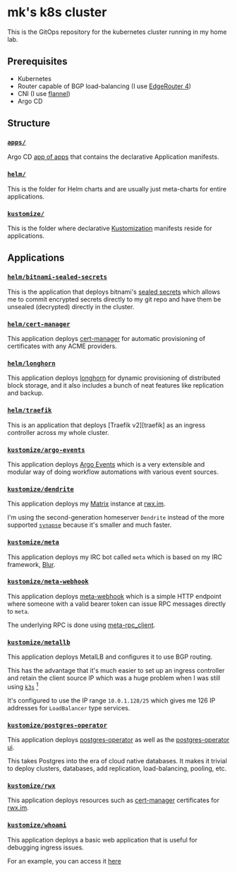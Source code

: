 # mk's k8s cluster

This is the GitOps repository for the kubernetes cluster running in my home lab.

## Prerequisites

* Kubernetes
* Router capable of BGP load-balancing (I use [EdgeRouter 4])
* CNI (I use [flannel])
* Argo CD

[edgerouter 4]: https://www.ui.com/edgemax/edgerouter-4/
[flannel]: https://github.com/flannel-io/flannel

## Structure

### [`apps/`](apps/)

Argo CD [app of apps][cluster-bootstrapping]
that contains the declarative Application manifests.

[cluster-bootstrapping]: https://argo-cd.readthedocs.io/en/stable/operator-manual/cluster-bootstrapping/

### [`helm/`](helm/)

This is the folder for Helm charts and are usually just meta-charts for entire
applications.

### [`kustomize/`](kustomize/)

This is the folder where declarative [Kustomization] manifests reside for
applications.

[kustomization]: https://kubernetes.io/docs/tasks/manage-kubernetes-objects/kustomization/

## Applications

### [`helm/bitnami-sealed-secrets`](helm/bitnami-sealed-secrets/)

This is the application that deploys bitnami's [sealed secrets] which allows me
to commit encrypted secrets directly to my git repo and have them be unsealed
(decrypted) directly in the cluster.

[sealed secrets]: https://github.com/bitnami-labs/sealed-secrets

### [`helm/cert-manager`](helm/cert-manager/)

This application deploys [cert-manager] for automatic provisioning of
certificates with any ACME providers.

[cert-manager]: https://cert-manager.io/docs/

### [`helm/longhorn`](helm/longhorn/)

This application deploys [longhorn] for dynamic provisioning of distributed
block storage, and it also includes a bunch of neat features like replication
and backup.

[longhorn]: https://longhorn.io/

### [`helm/traefik`](helm/traefik/)

This is an application that deploys [Traefik v2][traefik] as an ingress
controller across my whole cluster.

### [`kustomize/argo-events`](kustomize/argo-events/)

This application deploys [Argo Events][argo-events] which is a very extensible
and modular way of doing workflow automations with various event sources.

[argo-events]: https://argoproj.github.io/argo-events/

### [`kustomize/dendrite`](kustomize/dendrite/)

This application deploys my [Matrix] instance at [rwx.im](https://rwx.im).

I'm using the second-generation homeserver `Dendrite` instead of the more
supported [`synapse`](https://github.com/matrix-org/synapse) because it's
smaller and much faster.

[matrix]: https://matrix.org

### [`kustomize/meta`](kustomize/meta/)

This application deploys my IRC bot called `meta` which is based on my IRC
framework, [Blur].

[blur]: https://github.com/mkroman/blur

### [`kustomize/meta-webhook`](kustomize/meta-webhook/)

This application deploys [meta-webhook] which is a simple HTTP endpoint where
someone with a valid bearer token can issue RPC messages directly to `meta`.

The underlying RPC is done using [meta-rpc_client].

[meta-webhook]: https://github.com/mkroman/meta-webhook
[meta-rpc_client]: https://github.com/mkroman/meta-rpc_client

### [`kustomize/metallb`](kustomize/metallb/)

This application deploys MetalLB and configures it to use BGP routing.

This has the advantage that it's much easier to set up an ingress controller and
retain the client source IP which was a huge problem when I was still using
[`k3s`][k3s] [<sup>1</sup>][k3s-issue-1]

It's configured to use the IP range `10.0.1.128/25` which gives me 126 IP
addresses for `LoadBalancer` type services.

[k3s]: https://k3s.io
[k3s-issue-1]: https://github.com/k3s-io/k3s/discussions/2997

### [`kustomize/postgres-operator`](kustomize/postgres-operator/)

This application deploys [postgres-operator] as well as the [postgres-operator
ui].

This takes Postgres into the era of cloud native databases. It makes it trivial
to deploy clusters, databases, add replication, load-balancing, pooling, etc.

[postgres-operator]: https://github.com/zalando/postgres-operator
[postgres-operator ui]: https://github.com/zalando/postgres-operator/blob/master/docs/operator-ui.md

### [`kustomize/rwx`](kustomize/rwx/)

This application deploys resources such as [cert-manager] certificates for
[rwx.im](https://rwx.im).

### [`kustomize/whoami`](kustomize/whoami/)

This application deploys a basic web application that is useful for debugging
ingress issues.

For an example, you can access it [here](https://whoami.infra.rwx.im/)
